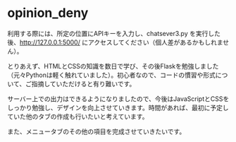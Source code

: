 # opinion_deny
利用する際には、所定の位置にAPIキーを入力し、chatsever3.py を実行した後、http://127.0.0.1:5000/ にアクセスしてください（個人差があるかもしれません）。

とりあえず、HTMLとCSSの知識を数日で学び、その後Flaskを勉強しました（元々Pythonは軽く触れていました）。初心者なので、コードの慣習や形式について、ご指摘していただけると有り難いです。

サーバー上での出力はできるようになりましたので、今後はJavaScriptとCSSをしっかり勉強し、デザインを向上させていきます。時間があれば、最初に予定していた他のタブの作成も行いたいと考えています。

また、メニュータブのその他の項目を完成させていきたいです。
